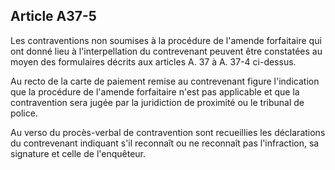 Article A37-5
----
Les contraventions non soumises à la procédure de l'amende forfaitaire qui ont
donné lieu à l'interpellation du contrevenant peuvent être constatées au moyen
des formulaires décrits aux articles A. 37 à A. 37-4 ci-dessus.

Au recto de la carte de paiement remise au contrevenant figure l'indication que
la procédure de l'amende forfaitaire n'est pas applicable et que la
contravention sera jugée par la juridiction de proximité ou le tribunal de
police.

Au verso du procès-verbal de contravention sont recueillies les déclarations du
contrevenant indiquant s'il reconnaît ou ne reconnaît pas l'infraction, sa
signature et celle de l'enquêteur.
